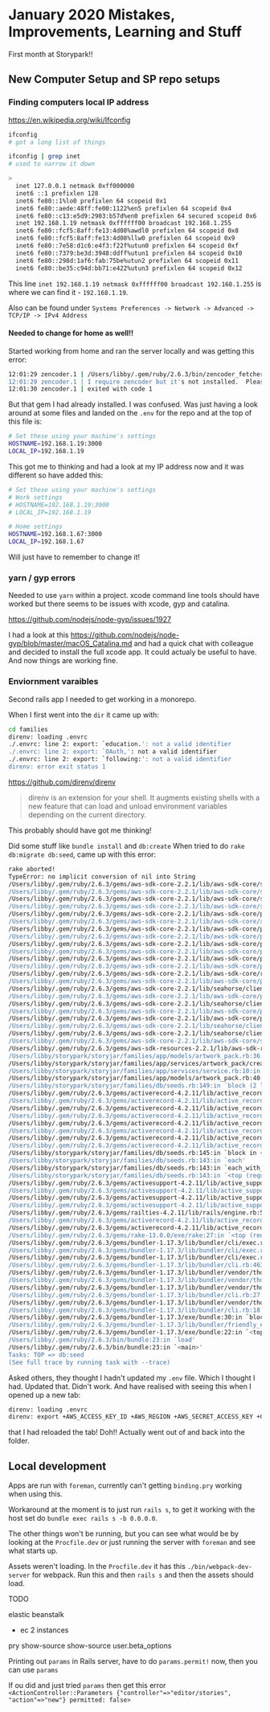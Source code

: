 # January 2020 Mistakes, Improvements, Learning and Stuff

First month at Storypark!!

## New Computer Setup and SP repo setups

### Finding computers local IP address

<https://en.wikipedia.org/wiki/Ifconfig>

```bash
ifconfig
# got a long list of things

ifconfig | grep inet
# used to narrow it down

>
  inet 127.0.0.1 netmask 0xff000000
  inet6 ::1 prefixlen 128
  inet6 fe80::1%lo0 prefixlen 64 scopeid 0x1
  inet6 fe80::aede:48ff:fe00:1122%en5 prefixlen 64 scopeid 0x4
  inet6 fe80::c13:e5d9:2903:b57d%en0 prefixlen 64 secured scopeid 0x6
  inet 192.168.1.19 netmask 0xffffff00 broadcast 192.168.1.255
  inet6 fe80::fcf5:8aff:fe13:4d08%awdl0 prefixlen 64 scopeid 0x8
  inet6 fe80::fcf5:8aff:fe13:4d08%llw0 prefixlen 64 scopeid 0x9
  inet6 fe80::7e58:d1c6:e4f3:f22f%utun0 prefixlen 64 scopeid 0xf
  inet6 fe80::7379:be3d:3948:ddff%utun1 prefixlen 64 scopeid 0x10
  inet6 fe80::298d:1af6:fab:75be%utun2 prefixlen 64 scopeid 0x11
  inet6 fe80::be35:c94d:bb71:e422%utun3 prefixlen 64 scopeid 0x12
```

This line `inet 192.168.1.19 netmask 0xffffff00 broadcast 192.168.1.255` is where we can find it - `192.168.1.19`.

Also can be found under `Systems Preferences -> Network -> Advanced -> TCP/IP -> IPv4 Address`

#### Needed to change for home as well!!

Started working from home and ran the server locally and was getting this error:

```bash
12:01:29 zencoder.1 | /Users/libby/.gem/ruby/2.6.3/bin/zencoder_fetcher:23:in `<main>'
12:01:29 zencoder.1 | I require zencoder but it's not installed.  Please install by typing 'gem install zencoder-fetcher'.
12:01:30 zencoder.1 | exited with code 1
```

But that gem I had already installed. I was confused. Was just having a look around at some files and landed on the `.env` for the repo and at the top of this file is:

```bash
# Set these using your machine's settings
HOSTNAME=192.168.1.19:3000
LOCAL_IP=192.168.1.19
```

This got me to thinking and had a look at my IP address now and it was different so have added this:

```bash
# Set these using your machine's settings
# Work settings
# HOSTNAME=192.168.1.19:3000
# LOCAL_IP=192.168.1.19

# Home settings
HOSTNAME=192.168.1.67:3000
LOCAL_IP=192.168.1.67
```

Will just have to remember to change it!

### yarn / gyp errors

Needed to use `yarn` within a project. xcode command line tools should have worked but there seems to be issues with xcode, gyp and catalina.

<https://github.com/nodejs/node-gyp/issues/1927>

I had a look at this <https://github.com/nodejs/node-gyp/blob/master/macOS_Catalina.md> and had a quick chat with colleague and decided to install the full xcode app.
It could actualy be useful to have. And now things are working fine.

### Enviornment varaibles

Second rails app I needed to get working in a monorepo.

When I first went into the `dir` it came up with:

```bash
cd families
direnv: loading .envrc
./.envrc: line 2: export: `education.': not a valid identifier
./.envrc: line 2: export: `OAuth,': not a valid identifier
./.envrc: line 2: export: `following:': not a valid identifier
direnv: error exit status 1
```

<https://github.com/direnv/direnv>

> direnv is an extension for your shell. It augments existing shells with a new feature that can load and unload environment variables depending on the current directory.

This probably should have got me thinking!

Did some stuff like `bundle install` and `db:create` When tried to do `rake db:migrate db:seed`, came up with this error:

```bash
rake aborted!
TypeError: no implicit conversion of nil into String
/Users/libby/.gem/ruby/2.6.3/gems/aws-sdk-core-2.2.1/lib/aws-sdk-core/signers/v4.rb:96:in `+'
/Users/libby/.gem/ruby/2.6.3/gems/aws-sdk-core-2.2.1/lib/aws-sdk-core/signers/v4.rb:96:in `signature'
/Users/libby/.gem/ruby/2.6.3/gems/aws-sdk-core-2.2.1/lib/aws-sdk-core/signers/v4.rb:79:in `presigned_url'
/Users/libby/.gem/ruby/2.6.3/gems/aws-sdk-core-2.2.1/lib/aws-sdk-core/s3/presigner.rb:97:in `block in sign_but_dont_send'
/Users/libby/.gem/ruby/2.6.3/gems/aws-sdk-core-2.2.1/lib/aws-sdk-core/plugins/s3_request_signer.rb:87:in `call'
/Users/libby/.gem/ruby/2.6.3/gems/aws-sdk-core-2.2.1/lib/aws-sdk-core/xml/error_handler.rb:8:in `call'
/Users/libby/.gem/ruby/2.6.3/gems/aws-sdk-core-2.2.1/lib/aws-sdk-core/plugins/s3_request_signer.rb:64:in `call'
/Users/libby/.gem/ruby/2.6.3/gems/aws-sdk-core-2.2.1/lib/aws-sdk-core/plugins/s3_redirects.rb:15:in `call'
/Users/libby/.gem/ruby/2.6.3/gems/aws-sdk-core-2.2.1/lib/aws-sdk-core/plugins/retry_errors.rb:87:in `call'
/Users/libby/.gem/ruby/2.6.3/gems/aws-sdk-core-2.2.1/lib/aws-sdk-core/plugins/s3_md5s.rb:33:in `call'
/Users/libby/.gem/ruby/2.6.3/gems/aws-sdk-core-2.2.1/lib/aws-sdk-core/plugins/s3_expect_100_continue.rb:21:in `call'
/Users/libby/.gem/ruby/2.6.3/gems/aws-sdk-core-2.2.1/lib/aws-sdk-core/plugins/s3_bucket_dns.rb:31:in `call'
/Users/libby/.gem/ruby/2.6.3/gems/aws-sdk-core-2.2.1/lib/aws-sdk-core/rest/handler.rb:7:in `call'
/Users/libby/.gem/ruby/2.6.3/gems/aws-sdk-core-2.2.1/lib/aws-sdk-core/plugins/user_agent.rb:12:in `call'
/Users/libby/.gem/ruby/2.6.3/gems/aws-sdk-core-2.2.1/lib/seahorse/client/plugins/endpoint.rb:41:in `call'
/Users/libby/.gem/ruby/2.6.3/gems/aws-sdk-core-2.2.1/lib/aws-sdk-core/plugins/param_validator.rb:21:in `call'
/Users/libby/.gem/ruby/2.6.3/gems/aws-sdk-core-2.2.1/lib/seahorse/client/plugins/raise_response_errors.rb:14:in `call'
/Users/libby/.gem/ruby/2.6.3/gems/aws-sdk-core-2.2.1/lib/aws-sdk-core/plugins/s3_sse_cpk.rb:18:in `call'
/Users/libby/.gem/ruby/2.6.3/gems/aws-sdk-core-2.2.1/lib/aws-sdk-core/plugins/param_converter.rb:20:in `call'
/Users/libby/.gem/ruby/2.6.3/gems/aws-sdk-core-2.2.1/lib/seahorse/client/plugins/response_target.rb:21:in `call'
/Users/libby/.gem/ruby/2.6.3/gems/aws-sdk-core-2.2.1/lib/seahorse/client/request.rb:70:in `send_request'
/Users/libby/.gem/ruby/2.6.3/gems/aws-sdk-core-2.2.1/lib/aws-sdk-core/s3/presigner.rb:51:in `presigned_url'
/Users/libby/.gem/ruby/2.6.3/gems/aws-sdk-resources-2.2.1/lib/aws-sdk-resources/services/s3/object.rb:169:in `presigned_url'
/Users/libby/storypark/storyjar/families/app/models/artwork_pack.rb:36:in `signed_url'
/Users/libby/storypark/storyjar/families/app/services/artwork_pack/create_sections.rb:14:in `call'
/Users/libby/storypark/storyjar/families/app/services/service.rb:10:in `call'
/Users/libby/storypark/storyjar/families/app/models/artwork_pack.rb:40:in `create_sections'
/Users/libby/storypark/storyjar/families/db/seeds.rb:149:in `block (2 levels) in <top (required)>'
/Users/libby/.gem/ruby/2.6.3/gems/activerecord-4.2.11/lib/active_record/core.rb:283:in `initialize'
/Users/libby/.gem/ruby/2.6.3/gems/activerecord-4.2.11/lib/active_record/inheritance.rb:61:in `new'
/Users/libby/.gem/ruby/2.6.3/gems/activerecord-4.2.11/lib/active_record/inheritance.rb:61:in `new'
/Users/libby/.gem/ruby/2.6.3/gems/activerecord-4.2.11/lib/active_record/persistence.rb:50:in `create!'
/Users/libby/.gem/ruby/2.6.3/gems/activerecord-4.2.11/lib/active_record/relation.rb:151:in `block in create!'
/Users/libby/.gem/ruby/2.6.3/gems/activerecord-4.2.11/lib/active_record/relation.rb:302:in `scoping'
/Users/libby/.gem/ruby/2.6.3/gems/activerecord-4.2.11/lib/active_record/relation.rb:151:in `create!'
/Users/libby/.gem/ruby/2.6.3/gems/activerecord-4.2.11/lib/active_record/relation.rb:159:in `first_or_create!'
/Users/libby/storypark/storyjar/families/db/seeds.rb:145:in `block in <top (required)>'
/Users/libby/storypark/storyjar/families/db/seeds.rb:143:in `each'
/Users/libby/storypark/storyjar/families/db/seeds.rb:143:in `each_with_index'
/Users/libby/storypark/storyjar/families/db/seeds.rb:143:in `<top (required)>'
/Users/libby/.gem/ruby/2.6.3/gems/activesupport-4.2.11/lib/active_support/dependencies.rb:268:in `load'
/Users/libby/.gem/ruby/2.6.3/gems/activesupport-4.2.11/lib/active_support/dependencies.rb:268:in `block in load'
/Users/libby/.gem/ruby/2.6.3/gems/activesupport-4.2.11/lib/active_support/dependencies.rb:240:in `load_dependency'
/Users/libby/.gem/ruby/2.6.3/gems/activesupport-4.2.11/lib/active_support/dependencies.rb:268:in `load'
/Users/libby/.gem/ruby/2.6.3/gems/railties-4.2.11/lib/rails/engine.rb:547:in `load_seed'
/Users/libby/.gem/ruby/2.6.3/gems/activerecord-4.2.11/lib/active_record/tasks/database_tasks.rb:253:in `load_seed'
/Users/libby/.gem/ruby/2.6.3/gems/activerecord-4.2.11/lib/active_record/railties/databases.rake:173:in `block (2 levels) in <top (required)>'
/Users/libby/.gem/ruby/2.6.3/gems/rake-13.0.0/exe/rake:27:in `<top (required)>'
/Users/libby/.gem/ruby/2.6.3/gems/bundler-1.17.3/lib/bundler/cli/exec.rb:74:in `load'
/Users/libby/.gem/ruby/2.6.3/gems/bundler-1.17.3/lib/bundler/cli/exec.rb:74:in `kernel_load'
/Users/libby/.gem/ruby/2.6.3/gems/bundler-1.17.3/lib/bundler/cli/exec.rb:28:in `run'
/Users/libby/.gem/ruby/2.6.3/gems/bundler-1.17.3/lib/bundler/cli.rb:463:in `exec'
/Users/libby/.gem/ruby/2.6.3/gems/bundler-1.17.3/lib/bundler/vendor/thor/lib/thor/command.rb:27:in `run'
/Users/libby/.gem/ruby/2.6.3/gems/bundler-1.17.3/lib/bundler/vendor/thor/lib/thor/invocation.rb:126:in `invoke_command'
/Users/libby/.gem/ruby/2.6.3/gems/bundler-1.17.3/lib/bundler/vendor/thor/lib/thor.rb:387:in `dispatch'
/Users/libby/.gem/ruby/2.6.3/gems/bundler-1.17.3/lib/bundler/cli.rb:27:in `dispatch'
/Users/libby/.gem/ruby/2.6.3/gems/bundler-1.17.3/lib/bundler/vendor/thor/lib/thor/base.rb:466:in `start'
/Users/libby/.gem/ruby/2.6.3/gems/bundler-1.17.3/lib/bundler/cli.rb:18:in `start'
/Users/libby/.gem/ruby/2.6.3/gems/bundler-1.17.3/exe/bundle:30:in `block in <top (required)>'
/Users/libby/.gem/ruby/2.6.3/gems/bundler-1.17.3/lib/bundler/friendly_errors.rb:124:in `with_friendly_errors'
/Users/libby/.gem/ruby/2.6.3/gems/bundler-1.17.3/exe/bundle:22:in `<top (required)>'
/Users/libby/.gem/ruby/2.6.3/bin/bundle:23:in `load'
/Users/libby/.gem/ruby/2.6.3/bin/bundle:23:in `<main>'
Tasks: TOP => db:seed
(See full trace by running task with --trace)
```

Asked others, they thought I hadn't updated my `.env` file. Which I thought I had. Updated that. Didn't work. And have realised with seeing this when I opened up a new tab:

```bash
direnv: loading .envrc
direnv: export +AWS_ACCESS_KEY_ID +AWS_REGION +AWS_SECRET_ACCESS_KEY +GOOGLE_APPLICATION_CREDENTIALS +HTTP_AUTH_PASSWORD +INTERCOM_ANDROID_SECRET +INTERCOM_IOS_SECRET +INTER_ID +INTER_KEY +PARSE_APP_ID +PARSE_REST_KEY +S3_PATH +STORYPARK_KEY +STORYPARK_SECRET +STORYPARK_URL +YOUTUBE_TOKEN +ZENCODER_API_KEY
```

that I had reloaded the tab! Doh!! Actually went out of and back into the folder.

## Local development

Apps are run with `foreman`, currently can't getting `binding.pry` working when using this.

Workaround at the moment is to just run `rails s`, to get it working with the host set do `bundle exec rails s -b 0.0.0.0`.

The other things won't be running, but you can see what would be by looking at the `Procfile.dev` or just running the server with `foreman` and see what starts up.

Assets weren't loading. In the `Procfile.dev` it has this `./bin/webpack-dev-server` for webpack. Run this and then `rails s` and then the assets should load.

TODO

elastic beanstalk

- ec 2 instances

pry
show-source
show-source user.beta_options

Printing out `params` in Rails server, have to do `params.permit!` now, then you can use `params`

If ou did and just tried `params` then get this error `<ActionController::Parameters {"controller"=>"editor/stories", "action"=>"new"} permitted: false>`
